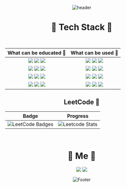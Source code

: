 <div align="center">

![header](https://capsule-render.vercel.app/api?type=Waving&color=3DDC84&height=200&section=header&text=nayeho&fontSize=70)

# 🔰 Tech Stack 🔰

</br>

|What can be educated 📖|What can be used 🔨|
|:------:|:---:|
|<img src="https://img.shields.io/badge/Android-3DDC84?style=for-the-badge&logo=Android&logoColor=white"> <img src="https://img.shields.io/badge/Java-ED8B00?style=for-the-badge&logo=openjdk&logoColor=white">   <img src="https://img.shields.io/badge/Kotlin-0095D5?&style=for-the-badge&logo=kotlin&logoColor=white"> |<img src="https://img.shields.io/badge/linux-FCC624?style=for-the-badge&logo=linux&logoColor=black"> <img src="https://img.shields.io/badge/Kali_Linux-557C94?style=for-the-badge&logo=kali-linux&logoColor=white"> <img src="https://img.shields.io/badge/Ubuntu-E95420?style=for-the-badge&logo=ubuntu&logoColor=white"> |
|<img src="https://img.shields.io/badge/Python-14354C?style=for-the-badge&logo=python&logoColor=white"> <img src="https://img.shields.io/badge/Flask-000000?style=for-the-badge&logo=Flask&logoColor=white"> <img src="https://img.shields.io/badge/JETSON%20NANO-6DB33F?style=for-the-badge&logo=nvidia&logoColor=white">|<img src="https://img.shields.io/badge/Firebase-FFCA28?style=for-the-badge&logo=Firebase&logoColor=white"> <img src="https://img.shields.io/badge/Amazon_AWS-232F3E?style=for-the-badge&logo=amazon-aws&logoColor=white"> <img src="https://img.shields.io/badge/GIT-E44C30?style=for-the-badge&logo=git&logoColor=white">|
|<img src="https://img.shields.io/badge/oracle-F80000?style=for-the-badge&logo=oracle&logoColor=white"> <img src="https://img.shields.io/badge/MySQL-00000F?style=for-the-badge&logo=mysql&logoColor=white"> <img src="https://img.shields.io/badge/mariaDB-003545?style=for-the-badge&logo=mariaDB&logoColor=white">|<img src="https://img.shields.io/badge/Flutter-02569B?style=for-the-badge&logo=Flutter&logoColor=white"> <img src="https://img.shields.io/badge/Dart-0175C2?style=for-the-badge&logo=Dart&logoColor=white"> <img src="https://img.shields.io/badge/SQLite-07405E?style=for-the-badge&logo=sqlite&logoColor=white">|
|<img src="https://img.shields.io/badge/C%2B%2B-00599C?style=for-the-badge&logo=c%2B%2B&logoColor=white"> <img src="https://img.shields.io/badge/Arduino-00979D?style=for-the-badge&logo=Arduino&logoColor=white"> <img src="https://img.shields.io/badge/Raspberry Pi-A22846?style=for-the-badge&logo=Raspberry%20Pi&logoColor=white"> |<img src="https://img.shields.io/badge/HTML5-E34F26?style=for-the-badge&logo=html5&logoColor=white"> <img src="https://img.shields.io/badge/CSS3-1572B6?style=for-the-badge&logo=css3&logoColor=white"> <img src="https://img.shields.io/badge/JavaScript-F7DF1E?style=for-the-badge&logo=JavaScript&logoColor=white">|

## LeetCode 🍭 

|Badge|Progress|
|------|---|
|![LeetCode Badges](https://leetcode-badge-showcase.vercel.app/api?username=nayeho)| ![Leetcode Stats](https://leetcard.jacoblin.cool/nayeho?ext=heatmap) |




</br>

# 👀 Me 👀
<a href="https://www.instagram.com/nayeh0"><img src="https://img.shields.io/badge/Instagram-E4405F?style=for-the-badge&logo=Instagram&logoColor=white"></a>
 <a href="https://mail.google.com/mail/?view=cm&amp;fs=1&amp;to=nayeho@gmail.com"><img src="https://img.shields.io/badge/Gmail-EA4335?style=for-the-badge&logo=Gmail&logoColor=white"></a>




<!-- [![Hits](https://hits.seeyoufarm.com/api/count/incr/badge.svg?url=https%3A%2F%2Fgithub.com%2Fnayeho&count_bg=%2379C83D&title_bg=%23555555&icon=android.svg&icon_color=%23EDF0EA&title=hits&edge_flat=false)](https://hits.seeyoufarm.com) -->

![Footer](https://capsule-render.vercel.app/api?type=waving&color=3DDC84&height=200&section=footer)
 
</div>
